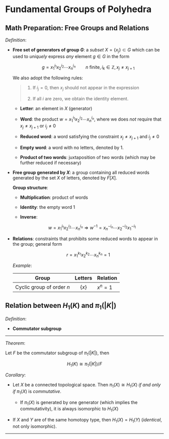 # Fundamental Groups of Polyhedra

## Math Preparation: Free Groups and Relations

*Definition*:

- **Free set of generators of group $G$**: a *subset* $X = \{x_j\} \subset G$ which can be used to *uniquely* express *any* element $g \in G$ in the form
    
    $$
    g = x_1^{i_1} x_2^{i_2} \cdots x_n^{i_n} \qquad
    n \text{ finite}, \,
    i_k \in \mathbb{Z}, \,
    x_j \ne x_{j+1}
    $$

    We also adopt the following rules:
    
    > 1. If $i_j = 0$, then $x_j$ should not appear in the expression
    >
    > 2. If all $i$ are zero, we obtain the identity element.
    
    - **Letter**: an element in $X$ (generator)
    
    - **Word**: the product $w = x_1^{i_1} x_2^{i_2} \cdots x_n^{i_n}$, where we does *not* require that $x_j \ne x_{j+1}$ or $i_j \ne 0$
    
    - **Reduced word**: a word satisfying the constraint $x_j \ne x_{j+1}$ and $i_j \ne 0$
    
    - **Empty word**: a word with no letters, denoted by 1.

    - **Product of two words**: juxtaposition of two words (which may be further reduced if necessary)

- **Free group generated by $X$**: a group containing all reduced words generated by the set $X$ of letters, denoted by $F[X]$.
    
    **Group structure**:
        
    - **Multiplication**: product of words
    
    - **Identity**: the empty word 1
    
    - **Inverse**: 

        $$
        w = x_1^{i_1} x_2^{i_2} \cdots x_n^{i_n}
        \Rightarrow
        w^{-1} = x_n^{-i_n} \cdots x_2^{-i_2} x_1^{-i_1}
        $$

- **Relations**: constraints that prohibits some reduced words to appear in the group; general form

    $$
    r = x_1^{k_1} x_2^{k_2} \cdots x_n^{k_n} =  1
    $$

    *Example*:

    <center>

    |Group|Letters|Relation|
    |:-:|:-:|:-|
    |Cyclic group of order $n$|$\{x\}$|$x^n = 1$|

    </center>

## Relation between $H_1(K)$ and $\pi_1(|K|)$

*Definition*:

- **Commutator subgroup**

----

*Theorem*: 

Let $F$ be the commutator subgroup of $\pi_1(|K|)$, then

$$
H_1(K) \cong \pi_1(|K|) / F
$$

*Corollary*:

- Let $X$ be a connected topological space. Then $\pi_1(X) \cong H_1(X)$ *if and only if* $\pi_1(X)$ is *commutative*. 
    
    - If $\pi_1(X)$ is generated by one generator (which implies the commutativity), it is always isomorphic to $H_1(X)$

- If $X$ and $Y$ are of the same homotopy type, then $H_1(X) = H_1(Y)$ (*identical*, not only isomorphic).

----